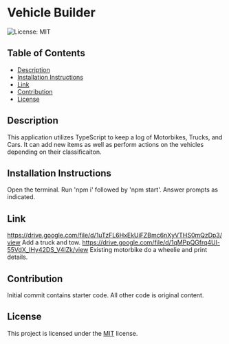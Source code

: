 # Vehicle Builder
![License: MIT](https://img.shields.io/badge/License-MIT-blue.svg)

## Table of Contents
- [Description](#description)
- [Installation Instructions](#installation-instructions)
- [Link](#Link)
- [Contribution](#contribution)
- [License](#license)

## Description
This application utilizes TypeScript to keep a log of Motorbikes, Trucks, and Cars. It can add new items as well as perform actions on the vehicles depending on their classificaiton.

## Installation Instructions
Open the terminal. Run 'npm i' followed by 'npm start'. Answer prompts as indicated. 

## Link
https://drive.google.com/file/d/1uTzFL6HxEkUiFZBmc6nXyVTHS0mQzDp3/view
Add a truck and tow.
https://drive.google.com/file/d/1qMPpQGfrq4Ul-55VdX_IHy42DS_V4lZk/view
Existing motorbike do a wheelie and print details.

## Contribution  
Initial commit contains starter code. All other code is original content. 

## License
This project is licensed under the [MIT](https://opensource.org/licenses/MIT) license.